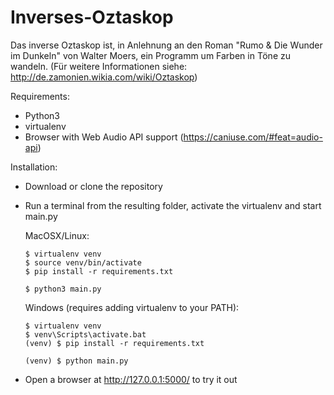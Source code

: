 # Inverses-Oztaskop

Das inverse Oztaskop ist, in Anlehnung an den Roman "Rumo & Die Wunder im Dunkeln" von Walter Moers, 
ein Programm um Farben in Töne zu wandeln.
(Für weitere Informationen siehe: http://de.zamonien.wikia.com/wiki/Oztaskop)

Requirements:
- Python3
- virtualenv
- Browser with Web Audio API support (https://caniuse.com/#feat=audio-api)

Installation:
- Download or clone the repository
- Run a terminal from the resulting folder, activate the virtualenv and start main.py

  MacOSX/Linux:
  ```
  $ virtualenv venv
  $ source venv/bin/activate
  $ pip install -r requirements.txt
  
  $ python3 main.py
  ```

  Windows (requires adding virtualenv to your PATH):
  ```
  $ virtualenv venv
  $ venv\Scripts\activate.bat 
  (venv) $ pip install -r requirements.txt

  (venv) $ python main.py
  ```
- Open a browser at http://127.0.0.1:5000/ to try it out
